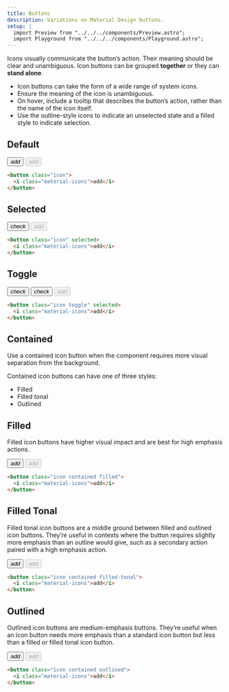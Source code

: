 ```yaml
---
title: Buttons
description: Variations on Material Design buttons.
setup: |
  import Preview from "../../../components/Preview.astro";
  import Playground from "../../../components/Playground.astro";
---
```


<!-- <Playground>
<button class="icon">
  <i class="material-icons">add</i>
</button>
</Playground> -->

Icons visually communicate the button’s action. Their meaning should be clear and unambiguous. Icon buttons can be grouped **together** or they can **stand alone**.

- Icon buttons can take the form of a wide range of system icons.
- Ensure the meaning of the icon is unambiguous.
- On hover, include a tooltip that describes the button’s action, rather than the name of the icon itself.
- Use the outline-style icons to indicate an unselected state and a filled style to indicate selection.

## Default

<Preview>
    <button class="icon">
        <i class="material-icons">add</i>
    </button>
    <button class="icon" disabled>
        <i class="material-icons">add</i>
    </button>
</Preview>

```html
<button class="icon">
  <i class="material-icons">add</i>
</button>
```

## Selected

<Preview>
    <button class="icon" selected>
        <i class="material-icons">check</i>
    </button>
    <button class="icon" selected disabled>
        <i class="material-icons">add</i>
    </button>
</Preview>

```html
<button class="icon" selected>
  <i class="material-icons">add</i>
</button>
```

## Toggle

<Preview>
    <button class="icon toggle">
        <i class="material-icons">check</i>
    </button>
    <button class="icon toggle" selected>
        <i class="material-icons">check</i>
    </button>
    <button class="icon toggle" selected disabled>
        <i class="material-icons">add</i>
    </button>
</Preview>

```html
<button class="icon toggle" selected>
  <i class="material-icons">add</i>
</button>
```

## Contained

Use a contained icon button when the component requires more visual separation from the background.

Contained icon buttons can have one of three styles:

- Filled
- Filled tonal
- Outlined

## Filled

Filled icon buttons have higher visual impact and are best for high emphasis actions.

<Preview>
    <button class="icon contained filled">
        <i class="material-icons">add</i>
    </button>
    <button class="icon contained filled" disabled>
        <i class="material-icons">add</i>
    </button>
</Preview>

```html
<button class="icon contained filled">
  <i class="material-icons">add</i>
</button>
```

## Filled Tonal

Filled tonal icon buttons are a middle ground between filled and outlined icon buttons. They’re useful in contexts where the button requires slightly more emphasis than an outline would give, such as a secondary action paired with a high emphasis action.

<Preview>
    <button class="icon contained filled-tonal">
        <i class="material-icons">add</i>
    </button>
    <button class="icon contained filled-tonal" disabled>
        <i class="material-icons">add</i>
    </button>
</Preview>

```html
<button class="icon contained filled-tonal">
  <i class="material-icons">add</i>
</button>
```

## Outlined

Outlined icon buttons are medium-emphasis buttons. They’re useful when an icon button needs more emphasis than a standard icon button but less than a filled or filled tonal icon button.

<Preview>
    <button class="icon contained outlined">
        <i class="material-icons">add</i>
    </button>
    <button class="icon contained outlined" disabled>
        <i class="material-icons">add</i>
    </button>
</Preview>

```html
<button class="icon contained outlined">
  <i class="material-icons">add</i>
</button>
```
